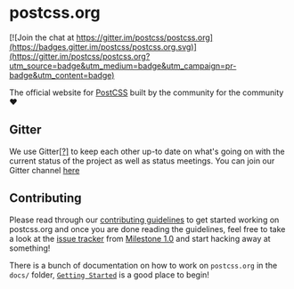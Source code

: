 # postcss.org

[![Join the chat at https://gitter.im/postcss/postcss.org](https://badges.gitter.im/postcss/postcss.org.svg)](https://gitter.im/postcss/postcss.org?utm_source=badge&utm_medium=badge&utm_campaign=pr-badge&utm_content=badge)

The official website for [PostCSS](https://github.com/postcss/postcss) built by the community for the community :heart:


## Gitter

We use Gitter[[?]](https://gitter.im) to keep each other up-to date on what's going on with the current status of the project as well as status meetings. You can join our Gitter channel [here](https://gitter.im/postcss/postcss.org)


## Contributing

Please read through our [contributing guidelines](https://github.com/postcss/postcss.org/blob/main/.github/CONTRIBUTING.md) to get started working on postcss.org and once you are done reading the guidelines, feel free to take a look at the [issue tracker](https://github.com/postcss/postcss.org/issues) from [Milestone 1.0](https://github.com/postcss/postcss.org/milestones/1.0) and start hacking away at something!

There is a bunch of documentation on how to work on `postcss.org` in the `docs/` folder, [`Getting Started`](docs/getting-started.md) is a good place to begin!
